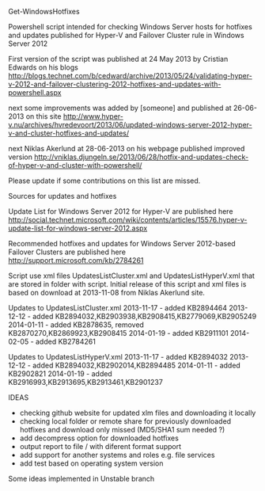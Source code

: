 Get-WindowsHotfixes

Powershell script intended for checking Windows Server hosts for hotfixes and updates published for Hyper-V and Failover Cluster rule in Windows Server 2012

First version of the script was published at 24 May 2013 by Cristian Edwards on his blogs
http://blogs.technet.com/b/cedward/archive/2013/05/24/validating-hyper-v-2012-and-failover-clustering-2012-hotfixes-and-updates-with-powershell.aspx

next some improvements was added by [someone] and published at 26-06-2013 on this site
http://www.hyper-v.nu/archives/hvredevoort/2013/06/updated-windows-server-2012-hyper-v-and-cluster-hotfixes-and-updates/

next Niklas Akerlund at 28-06-2013 on his webpage published improved version
http://vniklas.djungeln.se/2013/06/28/hotfix-and-updates-check-of-hyper-v-and-cluster-with-powershell/

Please update if some contributions on this list are missed.

Sources for updates and hotfixes

Update List for Windows Server 2012 for Hyper-V are published here
http://social.technet.microsoft.com/wiki/contents/articles/15576.hyper-v-update-list-for-windows-server-2012.aspx

Recommended hotfixes and updates for Windows Server 2012-based Failover Clusters are published here
http://support.microsoft.com/kb/2784261

Script use xml files UpdatesListCluster.xml and UpdatesListHyperV.xml that are stored in folder with script. 
Initial release of this script and xml files is based on download at 2013-11-08 from Niklas Akerlund site.

Updates to UpdatesListCluster.xml
2013-11-17 - added KB2894464
2013-12-12 - added KB2894032,KB2903938,KB2908415,KB2779069,KB2905249
2014-01-11 - added KB2878635, removed KB2870270,KB2869923,KB2908415
2014-01-19 - added KB2911101
2014-02-05 - added KB2784261

Updates to UpdatesListHyperV.xml
2013-11-17 - added KB2894032
2013-12-12 - added KB2894032,KB2902014,KB2894485
2014-01-11 - added KB2902821
2014-01-19 - added KB2916993,KB2913695,KB2913461,KB2901237



IDEAS 
- checking github website for updated xlm files and downloading it locally
- checking local folder or remote share for previously downloaded hotfixes and download only missed (MD5/SHA1 sum needed ?)
- add decompress option for downloaded hotfixes
- output report to file / with diferent format support
- add support for another systems and roles e.g. file services
- add test based on operating system version 

Some ideas implemented in Unstable branch